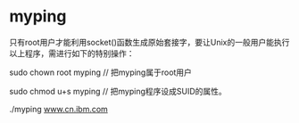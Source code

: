 # myping

只有root用户才能利用socket()函数生成原始套接字，要让Unix的一般用户能执行以上程序，需进行如下的特别操作：

sudo chown root myping // 把myping属于root用户

sudo chmod u+s myping  // 把myping程序设成SUID的属性。

./myping www.cn.ibm.com


